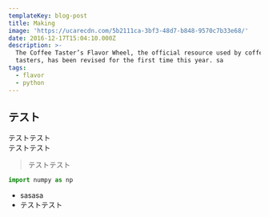 ```yaml
---
templateKey: blog-post
title: Making
image: 'https://ucarecdn.com/5b2111ca-3bf3-48d7-b848-9570c7b33e68/'
date: 2016-12-17T15:04:10.000Z
description: >-
  The Coffee Taster’s Flavor Wheel, the official resource used by coffee
  tasters, has been revised for the first time this year. sa
tags:
  - flavor
  - python
---
```

## テスト

テストテスト  
テストテスト  
 > テストテスト
```python
import numpy as np
```
- sasasa
- テストテスト
